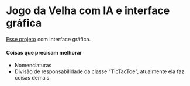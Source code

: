 # Jogo da Velha com IA e interface gráfica
 [Esse projeto](https://github.com/raulalvesre/Jogo-da-Velha-com-IA) com interface gráfica.
#### Coisas que precisam melhorar
* Nomenclaturas
* Divisão de responsabilidade da classe "TicTacToe", atualmente ela faz coisas demais